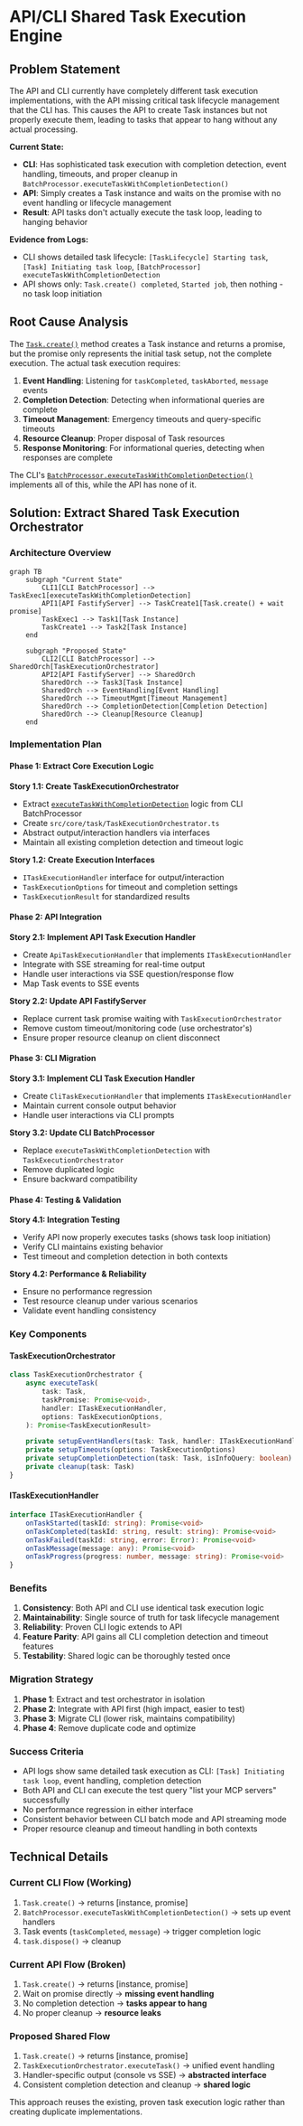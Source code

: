 # API/CLI Shared Task Execution Engine

## Problem Statement

The API and CLI currently have completely different task execution implementations, with the API missing critical task lifecycle management that the CLI has. This causes the API to create Task instances but not properly execute them, leading to tasks that appear to hang without any actual processing.

**Current State:**

- **CLI**: Has sophisticated task execution with completion detection, event handling, timeouts, and proper cleanup in `BatchProcessor.executeTaskWithCompletionDetection()`
- **API**: Simply creates a Task instance and waits on the promise with no event handling or lifecycle management
- **Result**: API tasks don't actually execute the task loop, leading to hanging behavior

**Evidence from Logs:**

- CLI shows detailed task lifecycle: `[TaskLifecycle] Starting task`, `[Task] Initiating task loop`, `[BatchProcessor] executeTaskWithCompletionDetection`
- API shows only: `Task.create() completed`, `Started job`, then nothing - no task loop initiation

## Root Cause Analysis

The [`Task.create()`](src/core/task/Task.ts:592) method creates a Task instance and returns a promise, but the promise only represents the initial task setup, not the complete execution. The actual task execution requires:

1. **Event Handling**: Listening for `taskCompleted`, `taskAborted`, `message` events
2. **Completion Detection**: Detecting when informational queries are complete
3. **Timeout Management**: Emergency timeouts and query-specific timeouts
4. **Resource Cleanup**: Proper disposal of Task resources
5. **Response Monitoring**: For informational queries, detecting when responses are complete

The CLI's [`BatchProcessor.executeTaskWithCompletionDetection()`](src/cli/commands/batch.ts:274) implements all of this, while the API has none of it.

## Solution: Extract Shared Task Execution Orchestrator

### Architecture Overview

```mermaid
graph TB
    subgraph "Current State"
        CLI1[CLI BatchProcessor] --> TaskExec1[executeTaskWithCompletionDetection]
        API1[API FastifyServer] --> TaskCreate1[Task.create() + wait promise]
        TaskExec1 --> Task1[Task Instance]
        TaskCreate1 --> Task2[Task Instance]
    end

    subgraph "Proposed State"
        CLI2[CLI BatchProcessor] --> SharedOrch[TaskExecutionOrchestrator]
        API2[API FastifyServer] --> SharedOrch
        SharedOrch --> Task3[Task Instance]
        SharedOrch --> EventHandling[Event Handling]
        SharedOrch --> TimeoutMgmt[Timeout Management]
        SharedOrch --> CompletionDetection[Completion Detection]
        SharedOrch --> Cleanup[Resource Cleanup]
    end
```

### Implementation Plan

#### Phase 1: Extract Core Execution Logic

**Story 1.1: Create TaskExecutionOrchestrator**

- Extract [`executeTaskWithCompletionDetection`](src/cli/commands/batch.ts:274) logic from CLI BatchProcessor
- Create `src/core/task/TaskExecutionOrchestrator.ts`
- Abstract output/interaction handlers via interfaces
- Maintain all existing completion detection and timeout logic

**Story 1.2: Create Execution Interfaces**

- `ITaskExecutionHandler` interface for output/interaction
- `TaskExecutionOptions` for timeout and completion settings
- `TaskExecutionResult` for standardized results

#### Phase 2: API Integration

**Story 2.1: Implement API Task Execution Handler**

- Create `ApiTaskExecutionHandler` that implements `ITaskExecutionHandler`
- Integrate with SSE streaming for real-time output
- Handle user interactions via SSE question/response flow
- Map Task events to SSE events

**Story 2.2: Update API FastifyServer**

- Replace current task promise waiting with `TaskExecutionOrchestrator`
- Remove custom timeout/monitoring code (use orchestrator's)
- Ensure proper resource cleanup on client disconnect

#### Phase 3: CLI Migration

**Story 3.1: Implement CLI Task Execution Handler**

- Create `CliTaskExecutionHandler` that implements `ITaskExecutionHandler`
- Maintain current console output behavior
- Handle user interactions via CLI prompts

**Story 3.2: Update CLI BatchProcessor**

- Replace `executeTaskWithCompletionDetection` with `TaskExecutionOrchestrator`
- Remove duplicated logic
- Ensure backward compatibility

#### Phase 4: Testing & Validation

**Story 4.1: Integration Testing**

- Verify API now properly executes tasks (shows task loop initiation)
- Verify CLI maintains existing behavior
- Test timeout and completion detection in both contexts

**Story 4.2: Performance & Reliability**

- Ensure no performance regression
- Test resource cleanup under various scenarios
- Validate event handling consistency

### Key Components

#### TaskExecutionOrchestrator

```typescript
class TaskExecutionOrchestrator {
	async executeTask(
		task: Task,
		taskPromise: Promise<void>,
		handler: ITaskExecutionHandler,
		options: TaskExecutionOptions,
	): Promise<TaskExecutionResult>

	private setupEventHandlers(task: Task, handler: ITaskExecutionHandler)
	private setupTimeouts(options: TaskExecutionOptions)
	private setupCompletionDetection(task: Task, isInfoQuery: boolean)
	private cleanup(task: Task)
}
```

#### ITaskExecutionHandler

```typescript
interface ITaskExecutionHandler {
	onTaskStarted(taskId: string): Promise<void>
	onTaskCompleted(taskId: string, result: string): Promise<void>
	onTaskFailed(taskId: string, error: Error): Promise<void>
	onTaskMessage(message: any): Promise<void>
	onTaskProgress(progress: number, message: string): Promise<void>
}
```

### Benefits

1. **Consistency**: Both API and CLI use identical task execution logic
2. **Maintainability**: Single source of truth for task lifecycle management
3. **Reliability**: Proven CLI logic extends to API
4. **Feature Parity**: API gains all CLI completion detection and timeout features
5. **Testability**: Shared logic can be thoroughly tested once

### Migration Strategy

1. **Phase 1**: Extract and test orchestrator in isolation
2. **Phase 2**: Integrate with API first (high impact, easier to test)
3. **Phase 3**: Migrate CLI (lower risk, maintains compatibility)
4. **Phase 4**: Remove duplicate code and optimize

### Success Criteria

- API logs show same detailed task execution as CLI: `[Task] Initiating task loop`, event handling, completion detection
- Both API and CLI can execute the test query "list your MCP servers" successfully
- No performance regression in either interface
- Consistent behavior between CLI batch mode and API streaming mode
- Proper resource cleanup and timeout handling in both contexts

## Technical Details

### Current CLI Flow (Working)

1. `Task.create()` → returns [instance, promise]
2. `BatchProcessor.executeTaskWithCompletionDetection()` → sets up event handlers
3. Task events (`taskCompleted`, `message`) → trigger completion logic
4. `task.dispose()` → cleanup

### Current API Flow (Broken)

1. `Task.create()` → returns [instance, promise]
2. Wait on promise directly → **missing event handling**
3. No completion detection → **tasks appear to hang**
4. No proper cleanup → **resource leaks**

### Proposed Shared Flow

1. `Task.create()` → returns [instance, promise]
2. `TaskExecutionOrchestrator.executeTask()` → unified event handling
3. Handler-specific output (console vs SSE) → **abstracted interface**
4. Consistent completion detection and cleanup → **shared logic**

This approach reuses the existing, proven task execution logic rather than creating duplicate implementations.
